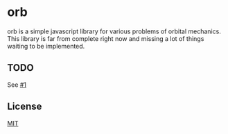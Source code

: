 # orb

orb is a simple javascript library for various problems of orbital mechanics.
This library is far from complete right now and missing a lot of things 
waiting to be implemented.

## TODO

See [#1](https://github.com/benelsen/orb/issues/1)

## License

  [MIT](LICENSE)


